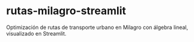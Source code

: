 # rutas-milagro-streamlit
Optimización de rutas de transporte urbano en Milagro con álgebra lineal, visualizado en Streamlit.
